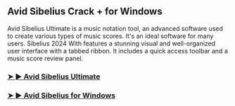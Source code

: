 ## Avid Sibelius Crack + for Windows

Avid Sibelius Ultimate is a music notation tool, an advanced software used to create various types of music scores. It's an ideal software for many users. Sibelius 2024 With features a stunning visual and well-organized user interface with a tabbed ribbon. It includes a quick access toolbar and a music score review panel. 

### [➤ ► Avid Sibelius Ultimate](https://tinyurl.com/9rdtyvz2)

### [➤ ► Avid Sibelius for Windows](https://tinyurl.com/9rdtyvz2)
